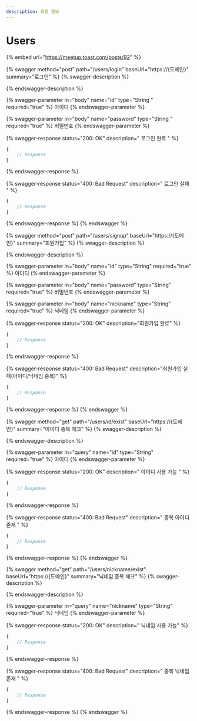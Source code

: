 ```yaml
---
description: 회원 정보
---
```


# Users

{% embed url="https://meetup.toast.com/posts/92" %}

{% swagger method="post" path="/users/login" baseUrl="https://{도메인}" summary="로그인" %}
{% swagger-description %}

{% endswagger-description %}

{% swagger-parameter in="body" name="id" type="String " required="true" %}
 아이디 
{% endswagger-parameter %}

{% swagger-parameter in="body" name="password" type="String " required="true" %}
 비밀번호 
{% endswagger-parameter %}

{% swagger-response status="200: OK" description=" 로그인 완료 " %}
```javascript
{
    // Response
}
```
{% endswagger-response %}

{% swagger-response status="400: Bad Request" description=" 로그인 실패 " %}
```javascript
{
    // Response
}
```
{% endswagger-response %}
{% endswagger %}

{% swagger method="post" path="/users/signup" baseUrl="https://{도메인}" summary="회원가입" %}
{% swagger-description %}

{% endswagger-description %}

{% swagger-parameter in="body" name="id" type="String" required="true" %}
 아이디 
{% endswagger-parameter %}

{% swagger-parameter in="body" name="password" type="String" required="true" %}
 비밀번호 
{% endswagger-parameter %}

{% swagger-parameter in="body" name="nickname" type="String" required="true" %}
 닉네임 
{% endswagger-parameter %}

{% swagger-response status="200: OK" description="회원가입 완료" %}
```javascript
{
    // Response
}
```
{% endswagger-response %}

{% swagger-response status="400: Bad Request" description="회원가입 실패(아이디/닉네임 중복)" %}
```javascript
{
    // Response
}
```
{% endswagger-response %}
{% endswagger %}

{% swagger method="get" path="/users/id/exist" baseUrl="https://{도메인}" summary="아이디 중복 체크" %}
{% swagger-description %}

{% endswagger-description %}

{% swagger-parameter in="query" name="id" type="String" required="true" %}
 아이디 
{% endswagger-parameter %}

{% swagger-response status="200: OK" description=" 아이디 사용 가능 " %}
```javascript
{
    // Response
}
```
{% endswagger-response %}

{% swagger-response status="400: Bad Request" description=" 중복 아이디 존재 " %}
```javascript
{
    // Response
}
```
{% endswagger-response %}
{% endswagger %}

{% swagger method="get" path="/users/nickname/exist" baseUrl="https://{도메인}" summary="닉네임 중복 체크" %}
{% swagger-description %}

{% endswagger-description %}

{% swagger-parameter in="query" name="nickname" type="String" required="true" %}
 닉네임 
{% endswagger-parameter %}

{% swagger-response status="200: OK" description=" 닉네임 사용 가능" %}
```javascript
{
    // Response
}
```
{% endswagger-response %}

{% swagger-response status="400: Bad Request" description=" 중복 닉네임 존재 " %}
```javascript
{
    // Response
}
```
{% endswagger-response %}
{% endswagger %}









